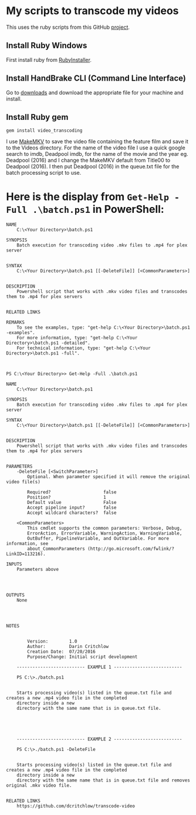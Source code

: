 # My scripts to transcode my videos
This uses the ruby scripts from this GitHub [project](https://github.com/donmelton/video_transcoding).

## Install Ruby Windows
First install ruby from [RubyInstaller](http://rubyinstaller.org/).

## Install HandBrake CLI (Command Line Interface)
Go to [downloads](https://handbrake.fr/downloads2.php) and download the appropriate file for your machine and install.

## Install Ruby gem
```gem install video_transcoding```

I use [MakeMKV](http://makemkv.com/) to save the video file containing the feature film and save it to the Videos directory. For the name of the video file I use a quick google search to imdb, Deadpool imdb, for the name of the movie and the year eg. Deadpool (2016) and I change the MakeMKV default from Title00 to Deadpool (2016). I then put Deadpool (2016) in the queue.txt file for the batch processing script to use.

# Here is the display from ```Get-Help -Full .\batch.ps1``` in PowerShell:
```
NAME
    C:\<Your Directory>\batch.ps1

SYNOPSIS
    Batch execution for transcoding video .mkv files to .mp4 for plex server


SYNTAX
    C:\<Your Directory>\batch.ps1 [[-DeleteFile]] [<CommonParameters>]


DESCRIPTION
    Powershell script that works with .mkv video files and transcodes them to .mp4 for plex servers


RELATED LINKS

REMARKS
    To see the examples, type: "get-help C:\<Your Directory>\batch.ps1 -examples".
    For more information, type: "get-help C:\<Your Directory>\batch.ps1 -detailed".
    For technical information, type: "get-help C:\<Your Directory>\batch.ps1 -full".



PS C:\<Your Directory>> Get-Help -Full .\batch.ps1

NAME
    C:\<Your Directory>\batch.ps1

SYNOPSIS
    Batch execution for transcoding video .mkv files to .mp4 for plex server

SYNTAX
    C:\<Your Directory>\batch.ps1 [[-DeleteFile]] [<CommonParameters>]


DESCRIPTION
    Powershell script that works with .mkv video files and transcodes them to .mp4 for plex servers


PARAMETERS
    -DeleteFile [<SwitchParameter>]
        Optional. When parameter specified it will remove the original video file(s)

        Required?                    false
        Position?                    1
        Default value                False
        Accept pipeline input?       false
        Accept wildcard characters?  false

    <CommonParameters>
        This cmdlet supports the common parameters: Verbose, Debug,
        ErrorAction, ErrorVariable, WarningAction, WarningVariable,
        OutBuffer, PipelineVariable, and OutVariable. For more information, see
        about_CommonParameters (http://go.microsoft.com/fwlink/?LinkID=113216).

INPUTS
    Parameters above




OUTPUTS
    None




NOTES


        Version:        1.0
        Author:         Darin Critchlow
        Creation Date:  07/20/2016
        Purpose/Change: Initial script development

    -------------------------- EXAMPLE 1 --------------------------

    PS C:\>./batch.ps1


    Starts processing video(s) listed in the queue.txt file and creates a new .mp4 video file in the completed
    directory inside a new
    directory with the same name that is in queue.txt file.





    -------------------------- EXAMPLE 2 --------------------------

    PS C:\>./batch.ps1 -DeleteFile


    Starts processing video(s) listed in the queue.txt file and creates a new .mp4 video file in the completed
    directory inside a new
    directory with the same name that is in queue.txt file and removes original .mkv video file.


RELATED LINKS
    https://github.com/dcritchlow/transcode-video
```